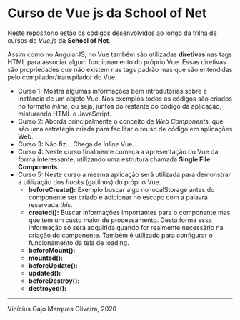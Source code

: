# Curso de Vue js da School of Net

Neste repositório estão os códigos desenvolvidos ao longo da trilha de cursos de *Vue.js* da **School of Net**.

Assim como no AngularJS, no Vue também são utilizadas **diretivas** nas tags HTML para associar algum funcionamento do próprio Vue. Essas diretivas são propriedades que não existem nas tags padrão mas que são entendidas pelo compilador/transpilador do Vue.

* Curso 1: Mostra algumas informações bem introdutórias sobre a instância de um objeto Vue. Nos exemplos todos os códigos são criados no formato *inline*, ou seja, juntos do restante do código da aplicação, misturando HTML e JavaScript.
* Curso 2: Aborda principalmente o conceito de *Web Components*, que são uma estratégia criada para facilitar o reuso de código em aplicações Web.
* Curso 3: Não fiz... Chega de *inline* Vue...
* Curso 4: Neste curso finalmente começa a apresentação do Vue da forma interessante, utilizando uma estrutura chamada **Single File Components**.
* Curso 5: Neste curso a mesma aplicação será utilizada para demonstrar a utilização dos *hooks* (gatilhos) do próprio Vue.
  * **beforeCreate():** Exemplo buscar algo no localStorage antes do componente ser criado e adicionar no escopo com a palavra reservada *this*.
  * **created():** Buscar informações importantes para o componente mas que tem um custo maior de processamento. Desta forma essa informação só será adquirida quando for realmente necessário na criação do componente. Também é utilizado para configurar o funcionamento da tela de loading.
  * **beforeMount():**
  * **mounted():**
  * **beforeUpdate():**
  * **updated():**
  * **beforeDestroy():**
  * **destroyed():**

---
Vinícius Gajo Marques Oliveira, 2020